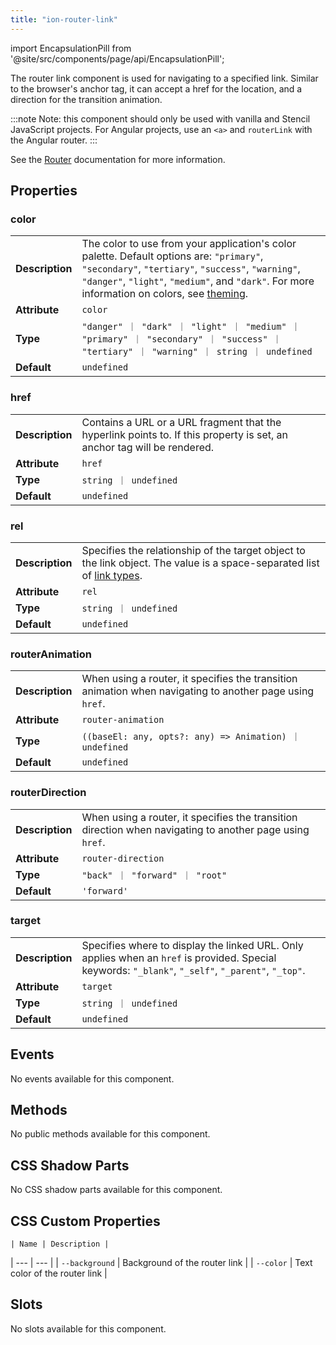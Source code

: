 ```yaml
---
title: "ion-router-link"
---
```


<head>
  <title>ion-router-link: Navigate To a Specified Link</title>
  <meta name="description" content="Use the ion-router-link component to navigate to a specified link. The router link can accept an href for location and a direction for the transition animation." />
</head>

import EncapsulationPill from '@site/src/components/page/api/EncapsulationPill';

<EncapsulationPill type="shadow" />

The router link component is used for navigating to a specified link. Similar to the browser's anchor tag, it can accept a href for the location, and a direction for the transition animation.

:::note
Note: this component should only be used with vanilla and Stencil JavaScript projects. For Angular projects, use an `<a>` and `routerLink` with the Angular router.
:::

See the [Router](./router) documentation for more information.

## Properties

### color

|                 |                                                                                                                                                                                                                                                                        |
| --------------- | ---------------------------------------------------------------------------------------------------------------------------------------------------------------------------------------------------------------------------------------------------------------------- |
| **Description** | The color to use from your application's color palette. Default options are: `"primary"`, `"secondary"`, `"tertiary"`, `"success"`, `"warning"`, `"danger"`, `"light"`, `"medium"`, and `"dark"`. For more information on colors, see [theming](/docs/theming/basics). |
| **Attribute**   | `color`                                                                                                                                                                                                                                                                |
| **Type**        | `"danger" ｜ "dark" ｜ "light" ｜ "medium" ｜ "primary" ｜ "secondary" ｜ "success" ｜ "tertiary" ｜ "warning" ｜ string ｜ undefined`                                                                                                                                 |
| **Default**     | `undefined`                                                                                                                                                                                                                                                            |

### href

|                 |                                                                                                                         |
| --------------- | ----------------------------------------------------------------------------------------------------------------------- |
| **Description** | Contains a URL or a URL fragment that the hyperlink points to. If this property is set, an anchor tag will be rendered. |
| **Attribute**   | `href`                                                                                                                  |
| **Type**        | `string ｜ undefined`                                                                                                   |
| **Default**     | `undefined`                                                                                                             |

### rel

|                 |                                                                                                                                                                                        |
| --------------- | -------------------------------------------------------------------------------------------------------------------------------------------------------------------------------------- |
| **Description** | Specifies the relationship of the target object to the link object. The value is a space-separated list of [link types](https://developer.mozilla.org/en-US/docs/Web/HTML/Link_types). |
| **Attribute**   | `rel`                                                                                                                                                                                  |
| **Type**        | `string ｜ undefined`                                                                                                                                                                  |
| **Default**     | `undefined`                                                                                                                                                                            |

### routerAnimation

|                 |                                                                                                          |
| --------------- | -------------------------------------------------------------------------------------------------------- |
| **Description** | When using a router, it specifies the transition animation when navigating to another page using `href`. |
| **Attribute**   | `router-animation`                                                                                       |
| **Type**        | `((baseEl: any, opts?: any) => Animation) ｜ undefined`                                                  |
| **Default**     | `undefined`                                                                                              |

### routerDirection

|                 |                                                                                                          |
| --------------- | -------------------------------------------------------------------------------------------------------- |
| **Description** | When using a router, it specifies the transition direction when navigating to another page using `href`. |
| **Attribute**   | `router-direction`                                                                                       |
| **Type**        | `"back" ｜ "forward" ｜ "root"`                                                                          |
| **Default**     | `'forward'`                                                                                              |

### target

|                 |                                                                                                                                                     |
| --------------- | --------------------------------------------------------------------------------------------------------------------------------------------------- |
| **Description** | Specifies where to display the linked URL. Only applies when an `href` is provided. Special keywords: `"_blank"`, `"_self"`, `"_parent"`, `"_top"`. |
| **Attribute**   | `target`                                                                                                                                            |
| **Type**        | `string ｜ undefined`                                                                                                                               |
| **Default**     | `undefined`                                                                                                                                         |

## Events

No events available for this component.

## Methods

No public methods available for this component.

## CSS Shadow Parts

No CSS shadow parts available for this component.

## CSS Custom Properties

    | Name | Description |

| --- | --- |
| `--background` | Background of the router link |
| `--color` | Text color of the router link |

## Slots

No slots available for this component.
